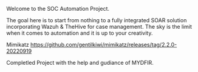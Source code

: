 Welcome to the SOC Automation Project.

The goal here is to start from nothing to a fully integrated SOAR solution incorporating Wazuh & TheHive for case management. The sky is the limit when it comes to automation and it is up to your creativity.

Mimikatz https://github.com/gentilkiwi/mimikatz/releases/tag/2.2.0-20220919

Completled Project with the help and gudiance of MYDFIR.
